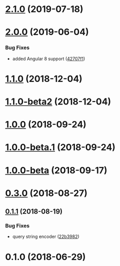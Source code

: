 # [2.1.0](https://github.com/LCGroupIT/angular-simply-api/compare/v2.0.0...v2.1.0) (2019-07-18)



# [2.0.0](https://github.com/LCGroupIT/angular-simply-api/compare/v1.1.0...v2.0.0) (2019-06-04)


### Bug Fixes

* added Angular 8 support ([42707f1](https://github.com/LCGroupIT/angular-simply-api/commit/42707f1))



# [1.1.0](https://github.com/LCGroupIT/angular-simply-api/compare/v1.1.0-beta2...v1.1.0) (2018-12-04)



# [1.1.0-beta2](https://github.com/LCGroupIT/angular-simply-api/compare/v1.0.0...v1.1.0-beta2) (2018-12-04)



<a name="1.0.0"></a>
# [1.0.0](https://github.com/LCGroupIT/angular-simply-api/compare/v1.0.0-beta.1...v1.0.0) (2018-09-24)



<a name="1.0.0-beta.1"></a>
# [1.0.0-beta.1](https://github.com/LCGroupIT/angular-simply-api/compare/v0.3.0...v1.0.0-beta.1) (2018-09-24)



<a name="1.0.0-beta"></a>
# [1.0.0-beta](https://github.com/LCGroupIT/angular-simply-api/compare/v0.3.0...v1.0.0-beta) (2018-09-17)



<a name="0.3.0"></a>
# [0.3.0](https://github.com/LCGroupIT/angular-simply-api/compare/v0.1.1...v0.3.0) (2018-08-27)



<a name="0.1.1"></a>
## [0.1.1](https://github.com/LCGroupIT/angular-simply-api/compare/v0.1.0...v0.1.1) (2018-08-19)


### Bug Fixes

* query string encoder ([22b3982](https://github.com/LCGroupIT/angular-simply-api/commit/22b3982))



<a name="0.1.0"></a>
# 0.1.0 (2018-06-29)



